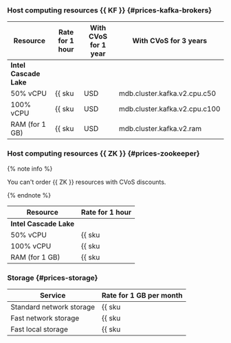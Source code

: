
### Host computing resources {{ KF }} {#prices-kafka-brokers}

Resource | Rate for 1 hour | With CVoS for 1 year | With CVoS for 3 years
----- | ----- | ----- | ----- |
**Intel Cascade Lake** |
50% vCPU | {{ sku|USD|mdb.cluster.kafka.v2.cpu.c50|string }} | − | −
100% vCPU | {{ sku|USD|mdb.cluster.kafka.v2.cpu.c100|string }} | {{ sku|USD|v1.commitment.y1.mdb.kafka.cpu.c100.v2|string }} (-30%) | {{ sku|USD|v1.commitment.y3.mdb.kafka.cpu.c100.v2|string }} (-46%)
RAM (for 1 GB) | {{ sku|USD|mdb.cluster.kafka.v2.ram|string }} | {{ sku|USD|v1.commitment.y1.mdb.kafka.ram.v2|string }} (-36%) | {{ sku|USD|v1.commitment.y3.mdb.kafka.ram.v2|string }} (-50%)

### Host computing resources {{ ZK }} {#prices-zookeeper}

{% note info %}

You can't order {{ ZK }} resources with CVoS discounts.

{% endnote %}

Resource | Rate for 1 hour |
----- | ----- |
**Intel Cascade Lake** |
50% vCPU | {{ sku|USD|mdb.zk.kafka.v2.cpu.c50|string }} |
100% vCPU | {{ sku|USD|mdb.zk.kafka.v2.cpu.c100|string }} |
RAM (for 1 GB) | {{ sku|USD|mdb.zk.kafka.v2.ram|string }} |

### Storage {#prices-storage}

Service | Rate for 1 GB per month |
----- | ----- |
Standard network storage | {{ sku|USD|mdb.cluster.network-hdd.kafka|month|string }} |
Fast network storage | {{ sku|USD|mdb.cluster.network-nvme.kafka|month|string }} |
Fast local storage | {{ sku|USD|mdb.cluster.local-nvme.kafka|month|string }} |
